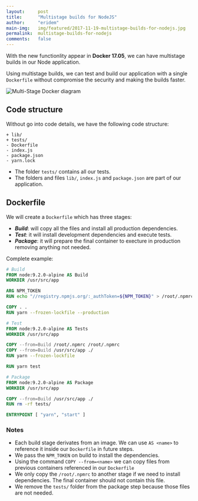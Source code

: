 ```yaml
---
layout:     post
title:      "Multistage builds for NodeJS"
author:     "eridem"
main-img:   img/featured/2017-11-19-multistage-builds-for-nodejs.jpg
permalink:  multistage-builds-for-nodejs
comments:   false
---
```


With the new functionlity appear in **Docker 17.05**, we can have multistage builds in our Node application.

Using multistage builds, we can test and build our application with a single `Dockerfile` without compromise the security and making the builds faster.

![Multi-Stage Docker diagram](/img/posts/2017-11-19-multistage-builds-for-nodejs/diagram.png)

## Code structure 

Without go into code details, we have the following code structure:

```plain
+ lib/
+ tests/
- Dockerfile
- index.js
- package.json
- yarn.lock
```

- The folder `tests/` contains all our tests.
- The folders and files `lib/`, `index.js` and `package.json` are part of our application.

## Dockerfile

We will create a `Dockerfile` which has three stages:

- ***Build***: will copy all the files and install all production dependencies.
- ***Test***: it will install development dependencies and execute tests.
- ***Package***: it will prepare the final container to execture in production removing anything not needed.

Complete example:

```dockerfile
# Build
FROM node:9.2.0-alpine AS Build
WORKDIR /usr/src/app

ARG NPM_TOKEN
RUN echo "//registry.npmjs.org/:_authToken=${NPM_TOKEN}" > /root/.npmrc

COPY . .
RUN yarn --frozen-lockfile --production

# Test
FROM node:9.2.0-alpine AS Tests
WORKDIR /usr/src/app

COPY --from=Build /root/.npmrc /root/.npmrc
COPY --from=Build /usr/src/app ./
RUN yarn --frozen-lockfile

RUN yarn test

# Package
FROM node:9.2.0-alpine AS Package
WORKDIR /usr/src/app

COPY --from=Build /usr/src/app ./
RUN rm -rf tests/

ENTRYPOINT [ "yarn", "start" ]
```

### Notes

- Each build stage derivates from an image. We can use `AS <name>` to reference it inside our `Dockerfile` in future steps.
- We pass the `NPM_TOKEN` on build to install the dependencies.
- Using the command `COPY --from=<name>` we can copy files from previous containers referenced in our `Dockerfile`
- We only copy the `/root/.npmrc` to another stage if we need to install dependencies. The final container should not contain this file.
- We remove the `tests/` folder from the package step because those files are not needed.
